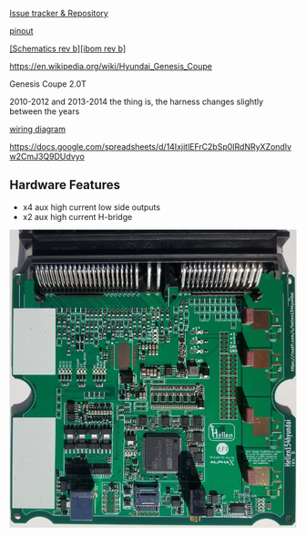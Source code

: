 [Issue tracker & Repository](https://github.com/rusefi/hellen154hyundai)

[pinout](https://rusefi.com/docs/pinouts/hellen/hellen154hyundai/)

[[Schematics rev b]](Hardware/Hellen/hellen154hyundai-b-schematic.pdf)[[ibom rev b]](https://rusefi.com/docs/ibom/hellen154hyundai-b-ibom.html)

https://en.wikipedia.org/wiki/Hyundai_Genesis_Coupe


Genesis Coupe 2.0T

2010-2012
and 2013-2014
the thing is, the harness changes slightly between the years

[wiring diagram](https://github.com/rusefi/rusefi/wiki/Hyundai-Genesis-Coupe)

https://docs.google.com/spreadsheets/d/14IxjitlEFrC2bSp0IRdNRyXZondlvw2CmJ3Q9DUdvyo


## Hardware Features 
* x4 aux high current low side outputs
* x2 aux high current H-bridge


![x](Hardware/Hellen/hellen154hyundai-rev-b.jpg)
